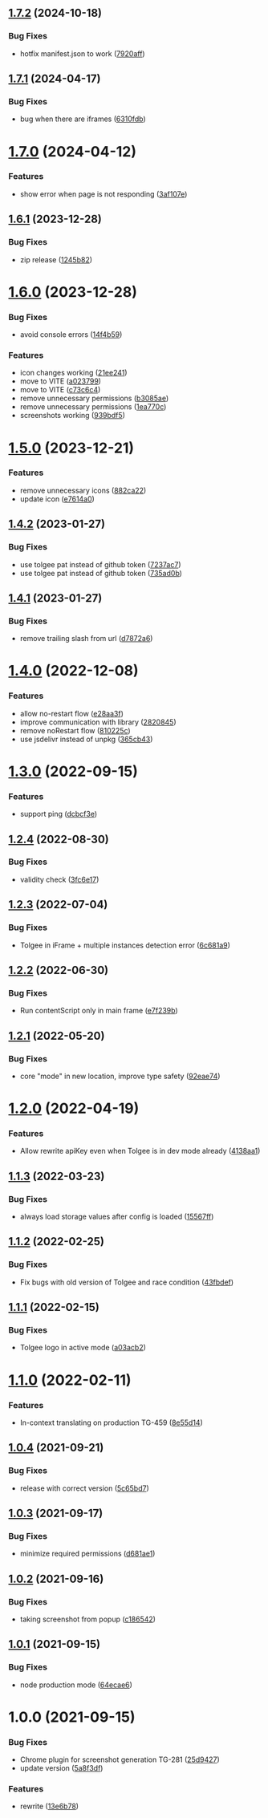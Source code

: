 ## [1.7.2](https://github.com/tolgee/chrome-plugin/compare/v1.7.1...v1.7.2) (2024-10-18)


### Bug Fixes

* hotfix manifest.json to work ([7920aff](https://github.com/tolgee/chrome-plugin/commit/7920aff9f8ab94e7b5c69e0dd94d495ed5234e71))

## [1.7.1](https://github.com/tolgee/chrome-plugin/compare/v1.7.0...v1.7.1) (2024-04-17)


### Bug Fixes

* bug when there are iframes ([6310fdb](https://github.com/tolgee/chrome-plugin/commit/6310fdbc85c9e1b4a962093ef3d3699b467b7446))

# [1.7.0](https://github.com/tolgee/chrome-plugin/compare/v1.6.1...v1.7.0) (2024-04-12)


### Features

* show error when page is not responding ([3af107e](https://github.com/tolgee/chrome-plugin/commit/3af107e5a5f6ef8fd285931554c987b9b2dccdfa))

## [1.6.1](https://github.com/tolgee/chrome-plugin/compare/v1.6.0...v1.6.1) (2023-12-28)


### Bug Fixes

* zip release ([1245b82](https://github.com/tolgee/chrome-plugin/commit/1245b82fb2f98ab73067141b535e518c2f74f962))

# [1.6.0](https://github.com/tolgee/chrome-plugin/compare/v1.5.0...v1.6.0) (2023-12-28)


### Bug Fixes

* avoid console errors ([14f4b59](https://github.com/tolgee/chrome-plugin/commit/14f4b593d23b172683d26332b7991eb20befc0c9))


### Features

* icon changes working ([21ee241](https://github.com/tolgee/chrome-plugin/commit/21ee241d7cdadf8204ff351c0fd363d5d63a99e0))
* move to VITE ([a023799](https://github.com/tolgee/chrome-plugin/commit/a02379960b6e7bba4252a35bc5b3986067ca5030))
* move to VITE ([c73c6c4](https://github.com/tolgee/chrome-plugin/commit/c73c6c41f5fa6638689244f0b793f560e2b868ed))
* remove unnecessary permissions ([b3085ae](https://github.com/tolgee/chrome-plugin/commit/b3085aededa83ad357527974c06a020d02d2e55f))
* remove unnecessary permissions ([1ea770c](https://github.com/tolgee/chrome-plugin/commit/1ea770c3836b4b19327856ab83cc087ed487b34d))
* screenshots working ([939bdf5](https://github.com/tolgee/chrome-plugin/commit/939bdf56aaf0e36698edf6ea4cee140fb69b8fa2))

# [1.5.0](https://github.com/tolgee/chrome-plugin/compare/v1.4.2...v1.5.0) (2023-12-21)


### Features

* remove unnecessary icons ([882ca22](https://github.com/tolgee/chrome-plugin/commit/882ca223b2f14780413bdd3207ed0f20753db92b))
* update icon ([e7614a0](https://github.com/tolgee/chrome-plugin/commit/e7614a0b5492438c902bf648edb37da35dabf471))

## [1.4.2](https://github.com/tolgee/chrome-plugin/compare/v1.4.1...v1.4.2) (2023-01-27)


### Bug Fixes

* use tolgee pat instead of github token ([7237ac7](https://github.com/tolgee/chrome-plugin/commit/7237ac72c90ba66f03349e7d066acc72258f23a6))
* use tolgee pat instead of github token ([735ad0b](https://github.com/tolgee/chrome-plugin/commit/735ad0bb1b926a9bd06c41b37e11e5c197dc0ad7))

## [1.4.1](https://github.com/tolgee/chrome-plugin/compare/v1.4.0...v1.4.1) (2023-01-27)


### Bug Fixes

* remove trailing slash from url ([d7872a6](https://github.com/tolgee/chrome-plugin/commit/d7872a680696726c2e53038e3db2c109942c55af))

# [1.4.0](https://github.com/tolgee/chrome-plugin/compare/v1.3.0...v1.4.0) (2022-12-08)


### Features

* allow no-restart flow ([e28aa3f](https://github.com/tolgee/chrome-plugin/commit/e28aa3f504fcc888f2a23f6d21a5c72d8c47e0d6))
* improve communication with library ([2820845](https://github.com/tolgee/chrome-plugin/commit/282084521725581f0d4683f175239b62cfcf4427))
* remove noRestart flow ([810225c](https://github.com/tolgee/chrome-plugin/commit/810225c2c72a360732e877d1769102cd7e2ca256))
* use jsdelivr instead of unpkg ([365cb43](https://github.com/tolgee/chrome-plugin/commit/365cb4391d25e493fcc75330ce7813532d4b92ab))

# [1.3.0](https://github.com/tolgee/chrome-plugin/compare/v1.2.4...v1.3.0) (2022-09-15)


### Features

* support ping ([dcbcf3e](https://github.com/tolgee/chrome-plugin/commit/dcbcf3e764ab7121264bf7060172da3e6e2268bf))

## [1.2.4](https://github.com/tolgee/chrome-plugin/compare/v1.2.3...v1.2.4) (2022-08-30)


### Bug Fixes

* validity check ([3fc6e17](https://github.com/tolgee/chrome-plugin/commit/3fc6e1769fbb264ee52c7ce791e4606dfbb5461a))

## [1.2.3](https://github.com/tolgee/chrome-plugin/compare/v1.2.2...v1.2.3) (2022-07-04)


### Bug Fixes

* Tolgee in iFrame + multiple instances detection error ([6c681a9](https://github.com/tolgee/chrome-plugin/commit/6c681a9344a6df17f51520a02dfc0bbf6e47deda))

## [1.2.2](https://github.com/tolgee/chrome-plugin/compare/v1.2.1...v1.2.2) (2022-06-30)


### Bug Fixes

* Run contentScript only in main frame ([e7f239b](https://github.com/tolgee/chrome-plugin/commit/e7f239b2e5f78889216b53bb2957be323409a179))

## [1.2.1](https://github.com/tolgee/chrome-plugin/compare/v1.2.0...v1.2.1) (2022-05-20)


### Bug Fixes

* core "mode" in new location, improve type safety ([92eae74](https://github.com/tolgee/chrome-plugin/commit/92eae745b9973b8086e447260c1ce4e3f79da004))

# [1.2.0](https://github.com/tolgee/chrome-plugin/compare/v1.1.3...v1.2.0) (2022-04-19)


### Features

* Allow rewrite apiKey even when Tolgee is in dev mode already ([4138aa1](https://github.com/tolgee/chrome-plugin/commit/4138aa13a5ec8f4351041418f0b2ea987140cf45))

## [1.1.3](https://github.com/tolgee/chrome-plugin/compare/v1.1.2...v1.1.3) (2022-03-23)


### Bug Fixes

* always load storage values after config is loaded ([15567ff](https://github.com/tolgee/chrome-plugin/commit/15567ff4732a993c8a63c87fa829b1bf5621d328))

## [1.1.2](https://github.com/tolgee/chrome-plugin/compare/v1.1.1...v1.1.2) (2022-02-25)


### Bug Fixes

* Fix bugs with old version of Tolgee and race condition ([43fbdef](https://github.com/tolgee/chrome-plugin/commit/43fbdeff39de4cb1ac35a811887c8c53a9e1fa69))

## [1.1.1](https://github.com/tolgee/chrome-plugin/compare/v1.1.0...v1.1.1) (2022-02-15)


### Bug Fixes

* Tolgee logo in active mode ([a03acb2](https://github.com/tolgee/chrome-plugin/commit/a03acb28544080827e2209c85076b5ec70f328f5))

# [1.1.0](https://github.com/tolgee/chrome-plugin/compare/v1.0.4...v1.1.0) (2022-02-11)


### Features

* In-context translating on production TG-459 ([8e55d14](https://github.com/tolgee/chrome-plugin/commit/8e55d143bc305e43d39b109a5ccc1d7e76324cc2))

## [1.0.4](https://github.com/tolgee/chrome-plugin/compare/v1.0.3...v1.0.4) (2021-09-21)


### Bug Fixes

* release with correct version ([5c65bd7](https://github.com/tolgee/chrome-plugin/commit/5c65bd79d4d5e17cd2d74464efedb3ebb0640480))

## [1.0.3](https://github.com/tolgee/chrome-plugin/compare/v1.0.2...v1.0.3) (2021-09-17)


### Bug Fixes

* minimize required permissions ([d681ae1](https://github.com/tolgee/chrome-plugin/commit/d681ae1f085e66cbea92e197de9200eb8e0cc99f))

## [1.0.2](https://github.com/tolgee/chrome-plugin/compare/v1.0.1...v1.0.2) (2021-09-16)


### Bug Fixes

* taking screenshot from popup ([c186542](https://github.com/tolgee/chrome-plugin/commit/c186542fd7bf71335e49a42b3cec6de4cac790e7))

## [1.0.1](https://github.com/tolgee/chrome-plugin/compare/v1.0.0...v1.0.1) (2021-09-15)


### Bug Fixes

* node production mode ([64ecae6](https://github.com/tolgee/chrome-plugin/commit/64ecae6b3cc55a5f38043cc05c0037871928c890))

# 1.0.0 (2021-09-15)


### Bug Fixes

* Chrome plugin for screenshot generation TG-281 ([25d9427](https://github.com/tolgee/chrome-plugin/commit/25d942706ac404f94e2939d314b2084433f8f8df))
* update version ([5a8f3df](https://github.com/tolgee/chrome-plugin/commit/5a8f3df28284ff022020dae048cfb56b26ac29b9))


### Features

* rewrite ([13e6b78](https://github.com/tolgee/chrome-plugin/commit/13e6b78907d6a29f6d170f6ad9da43e319cf3086))
